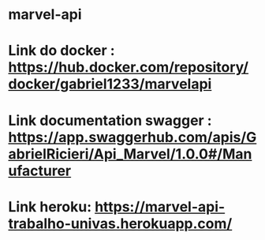 # marvel-api
# Link do docker : https://hub.docker.com/repository/docker/gabriel1233/marvelapi
# Link documentation swagger : https://app.swaggerhub.com/apis/GabrielRicieri/Api_Marvel/1.0.0#/Manufacturer
# Link heroku: https://marvel-api-trabalho-univas.herokuapp.com/
